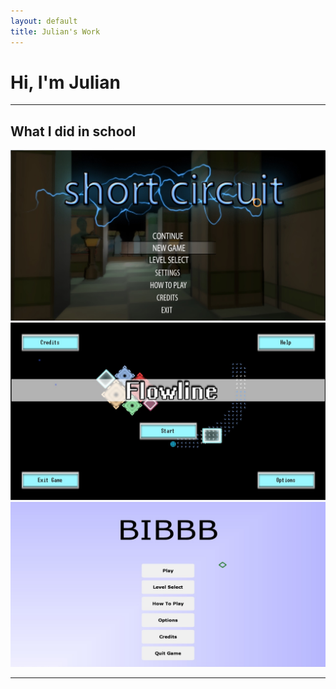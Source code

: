 ```yaml
---
layout: default
title: Julian's Work
---
```

# Hi, I'm Julian

---

## What I did in school

[![Short Circuit](/files/images/ShortCircuit_1.jpg)](/projects/school/shortcircuit)
[![Flowline](/files/images/Flowline_1.jpg)](/projects/school/flowline)
[![BIBBB](/files/images/BIBBB_1.jpg)](/projects/school/bibbb)

---
